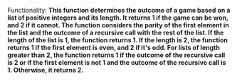 Functionality: **This function determines the outcome of a game based on a list of positive integers and its length. It returns 1 if the game can be won, and 2 if it cannot. The function considers the parity of the first element in the list and the outcome of a recursive call with the rest of the list. If the length of the list is 1, the function returns 1. If the length is 2, the function returns 1 if the first element is even, and 2 if it's odd. For lists of length greater than 2, the function returns 1 if the outcome of the recursive call is 2 or if the first element is not 1 and the outcome of the recursive call is 1. Otherwise, it returns 2.**